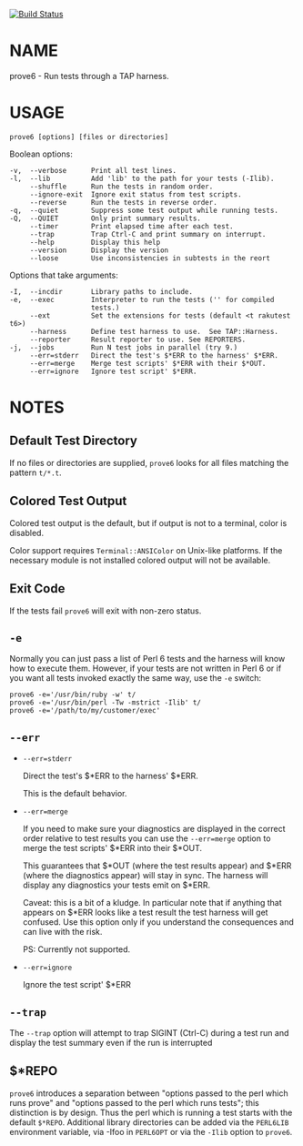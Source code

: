 [![Build Status](https://travis-ci.com/Leont/app-prove6.svg?branch=master)](https://travis-ci.com/Leont/app-prove6)

NAME
====

prove6 - Run tests through a TAP harness.

USAGE
=====

    prove6 [options] [files or directories]

Boolean options:

    -v,  --verbose      Print all test lines.
    -l,  --lib          Add 'lib' to the path for your tests (-Ilib).
         --shuffle      Run the tests in random order.
         --ignore-exit  Ignore exit status from test scripts.
         --reverse      Run the tests in reverse order.
    -q,  --quiet        Suppress some test output while running tests.
    -Q,  --QUIET        Only print summary results.
         --timer        Print elapsed time after each test.
         --trap         Trap Ctrl-C and print summary on interrupt.
         --help         Display this help
         --version      Display the version
		 --loose        Use inconsistencies in subtests in the reort

Options that take arguments:

    -I,  --incdir       Library paths to include.
    -e,  --exec         Interpreter to run the tests ('' for compiled
                        tests.)
         --ext          Set the extensions for tests (default <t rakutest t6>)
         --harness      Define test harness to use.  See TAP::Harness.
         --reporter     Result reporter to use. See REPORTERS.
    -j,  --jobs         Run N test jobs in parallel (try 9.)
         --err=stderr   Direct the test's $*ERR to the harness' $*ERR.
         --err=merge    Merge test scripts' $*ERR with their $*OUT.
         --err=ignore   Ignore test script' $*ERR.

NOTES
=====

Default Test Directory
----------------------

If no files or directories are supplied, `prove6` looks for all files matching the pattern `t/*.t`.

Colored Test Output
-------------------

Colored test output is the default, but if output is not to a terminal, color is disabled.

Color support requires `Terminal::ANSIColor` on Unix-like platforms. If the necessary module is not installed colored output will not be available.

Exit Code
---------

If the tests fail `prove6` will exit with non-zero status.

`-e`
----

Normally you can just pass a list of Perl 6 tests and the harness will know how to execute them. However, if your tests are not written in Perl 6 or if you want all tests invoked exactly the same way, use the `-e` switch:

    prove6 -e='/usr/bin/ruby -w' t/
    prove6 -e='/usr/bin/perl -Tw -mstrict -Ilib' t/
    prove6 -e='/path/to/my/customer/exec'

`--err`
-------

  * `--err=stderr`

    Direct the test's $*ERR to the harness' $*ERR.

    This is the default behavior.

  * `--err=merge`

    If you need to make sure your diagnostics are displayed in the correct order relative to test results you can use the `--err=merge` option to merge the test scripts' $*ERR into their $*OUT.

    This guarantees that $*OUT (where the test results appear) and $*ERR (where the diagnostics appear) will stay in sync. The harness will display any diagnostics your tests emit on $*ERR.

    Caveat: this is a bit of a kludge. In particular note that if anything that appears on $*ERR looks like a test result the test harness will get confused. Use this option only if you understand the consequences and can live with the risk.

    PS: Currently not supported.

  * `--err=ignore`

    Ignore the test script' $*ERR

`--trap`
--------

The `--trap` option will attempt to trap SIGINT (Ctrl-C) during a test run and display the test summary even if the run is interrupted

$*REPO
------

`prove6` introduces a separation between "options passed to the perl which runs prove" and "options passed to the perl which runs tests"; this distinction is by design. Thus the perl which is running a test starts with the default `$*REPO`. Additional library directories can be added via the `PERL6LIB` environment variable, via -Ifoo in `PERL6OPT` or via the `-Ilib` option to `prove6`.

